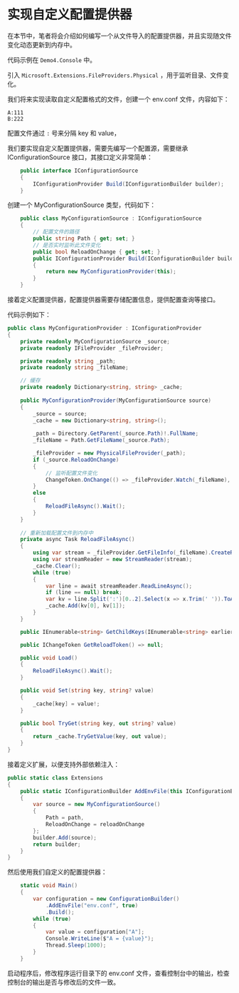 # 实现自定义配置提供器

在本节中，笔者将会介绍如何编写一个从文件导入的配置提供器，并且实现随文件变化动态更新到内存中。

代码示例在 `Demo4.Console` 中。

引入 `Microsoft.Extensions.FileProviders.Physical` ，用于监听目录、文件变化。



我们将来实现读取自定义配置格式的文件，创建一个 env.conf 文件，内容如下：

```
A:111
B:222
```

配置文件通过 `:` 号来分隔 key 和 value，



我们要实现自定义配置提供器，需要先编写一个配置源，需要继承 IConfigurationSource 接口，其接口定义非常简单：

```csharp
	public interface IConfigurationSource
	{
		IConfigurationProvider Build(IConfigurationBuilder builder);
	}
```



创建一个 MyConfigurationSource 类型，代码如下：

```csharp
    public class MyConfigurationSource : IConfigurationSource
    {
        // 配置文件的路径
        public string Path { get; set; }
        // 是否实时监听此文件变化
        public bool ReloadOnChange { get; set; }
        public IConfigurationProvider Build(IConfigurationBuilder builder)
        {
            return new MyConfigurationProvider(this);
        }
    }
```



接着定义配置提供器，配置提供器需要存储配置信息，提供配置查询等接口。



代码示例如下：

```csharp
public class MyConfigurationProvider : IConfigurationProvider
{
	private readonly MyConfigurationSource _source;
	private readonly IFileProvider _fileProvider;

	private readonly string _path;
	private readonly string _fileName;

    // 缓存
	private readonly Dictionary<string, string> _cache;
    
	public MyConfigurationProvider(MyConfigurationSource source)
	{
		_source = source;
		_cache = new Dictionary<string, string>();
	
		_path = Directory.GetParent(_source.Path)!.FullName;
		_fileName = Path.GetFileName(_source.Path);

		_fileProvider = new PhysicalFileProvider(_path);
		if (_source.ReloadOnChange)
		{
            // 监听配置文件变化
			ChangeToken.OnChange(() => _fileProvider.Watch(_fileName), async () => await ReloadFileAsync());
		}
		else
		{
			ReloadFileAsync().Wait();
		}
	}
    
	// 重新加载配置文件到内存中
	private async Task ReloadFileAsync()
	{
		using var stream = _fileProvider.GetFileInfo(_fileName).CreateReadStream();
		using var streamReader = new StreamReader(stream);
		_cache.Clear();
		while (true)
		{
			var line = await streamReader.ReadLineAsync();
			if (line == null) break;
			var kv = line.Split(':')[0..2].Select(x => x.Trim(' ')).ToArray();
			_cache.Add(kv[0], kv[1]);
		}
	}

	public IEnumerable<string> GetChildKeys(IEnumerable<string> earlierKeys, string? parentPath) => _cache.Keys;

	public IChangeToken GetReloadToken() => null;

	public void Load()
	{
		ReloadFileAsync().Wait();
	}

	public void Set(string key, string? value)
	{
		_cache[key] = value!;
	}

	public bool TryGet(string key, out string? value)
	{
		return _cache.TryGetValue(key, out value);
	}
}
```



接着定义扩展，以便支持外部依赖注入：

```csharp
public static class Extensions
{
    public static IConfigurationBuilder AddEnvFile(this IConfigurationBuilder builder, string path, bool reloadOnChange = false)
    {
        var source = new MyConfigurationSource()
        {
            Path = path,
            ReloadOnChange = reloadOnChange
        };
        builder.Add(source);
        return builder;
    }
}
```



然后使用我们自定义的配置提供器：

```csharp
	static void Main()
	{
		var configuration = new ConfigurationBuilder()
			.AddEnvFile("env.conf", true)
			.Build();
		while (true)
		{
			var value = configuration["A"];
			Console.WriteLine($"A = {value}");
			Thread.Sleep(1000);
		}
	}
```



启动程序后，修改程序运行目录下的 env.conf 文件，查看控制台中的输出，检查控制台的输出是否与修改后的文件一致。



